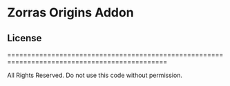 # Zorras Origins Addon

## License
==============================================================================================

All Rights Reserved. Do not use this code without permission.
